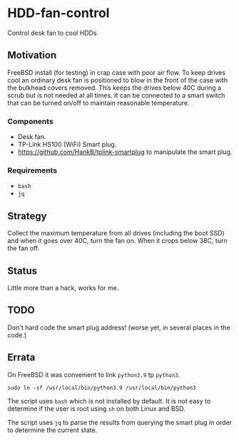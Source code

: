 # HDD-fan-control

Control desk fan to cool HDDs.

## Motivation

FreeBSD install (for testing) in crap case with poor air flow. To keep drives cool an ordinary desk fan is positioned to blow in the front of the case with the bulkhead covers removed. This keeps the drives below 40C during a scrub but is not needed at all times. It can be connected to a smart switch that can be turned on/off to maintain reasonable temperature.

### Components

* Desk fan.
* TP-Link HS100 (WiFi) Smart plug.
* <https://github.com/HankB/tplink-smartplug> to manipulate the smart plug.

### Requirements

* `bash`
* `jq`

## Strategy

Collect the maximum temperature from all drives (including the boot SSD) and when it goes over 40C, turn the fan on. When it crops below 38C, turn the fan off.

## Status

Little more than a hack, works for me.

## TODO

Don't hard code the smart plug address! (worse yet, in several places in the code.)

## Errata

On FreeBSD it was convenient to link `python3.9` tp `python3`.

```text
sudo ln -sf /usr/local/bin/python3.9 /usr/local/bin/python3
```

The script uses `bash` which is not installed by default. It is not easy to determine if the user is root using `sh` on both Linux and BSD.

The script uses `jq` to parse the results from querying the smart plug in order to determine the current state.

